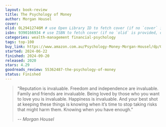 ```yaml
---
layout: book-review
title: The Psychology of Money
author: Morgan Housel
cover: 
olid: OL29412746M # use Open Library ID to fetch cover (if no `cover` is provided)
isbn: 9390166934 # use ISBN to fetch cover (if no `olid` is provided, dashes are optional)
categories: wealth-management financial-psychology
tags: top-100
buy_link: https://www.amazon.com.au/Psychology-Money-Morgan-Housel/dp/0857197681
started: 2024-06-22
finished: 2024-09-20
released: 2020
stars: 4.29
goodreads_review: 55362487-the-psychology-of-money
status: Finished
---
```

> "Reputation is invaluable. Freedom and independence are invaluable. Family and friends are invaluable. Being loved by those who you want to love you is invaluable. Happiness is invaluable. And your best shot at keeping these things is knowing when it’s time to stop taking risks that might harm them. Knowing when you have enough."
>
> *-- Morgan Housel*

